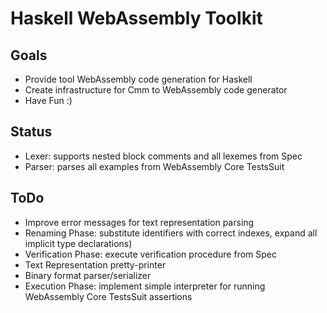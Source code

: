 # Haskell WebAssembly Toolkit

## Goals
  * Provide tool WebAssembly code generation for Haskell
  * Create infrastructure for Cmm to WebAssembly code generator
  * Have Fun :)

## Status
  * Lexer: supports nested block comments and all lexemes from Spec
  * Parser: parses all examples from WebAssembly Core TestsSuit

## ToDo
  * Improve error messages for text representation parsing
  * Renaming Phase: substitute identifiers with correct indexes, expand all implicit type declarations)
  * Verification Phase: execute verification procedure from Spec
  * Text Representation pretty-printer
  * Binary format parser/serializer
  * Execution Phase: implement simple interpreter for running WebAssembly Core TestsSuit assertions
